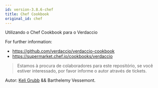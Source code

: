 ```yaml
---
id: version-3.8.6-chef
title: Chef Cookbook
original_id: chef
---
```


Utilizando o Chef Cookbook para o Verdaccio

For further information:

* <https://github.com/verdaccio/verdaccio-cookbook>
* <https://supermarket.chef.io/cookbooks/verdaccio>

> Estamos à procura de colaboradores para este repositório, se você estiver interessado, por favor informe o autor através de tickets.

Autor: [Keli Grubb](https://github.com/kgrubb) && Barthelemy Vessemont.